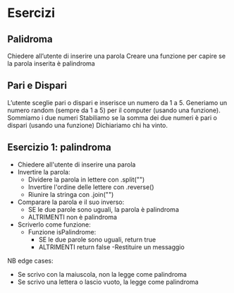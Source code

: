 # Esercizi
## Palidroma
Chiedere all’utente di inserire una parola Creare una funzione per capire se la parola inserita è palindroma

## Pari e Dispari
L’utente sceglie pari o dispari e inserisce un numero da 1 a 5.
Generiamo un numero random (sempre da 1 a 5) per il computer (usando una funzione). Sommiamo i due numeri Stabiliamo se la somma dei due numeri è pari o dispari (usando una funzione) Dichiariamo chi ha vinto.


## Esercizio 1: palindroma
- Chiedere all'utente di inserire una parola
- Invertire la parola: 
    - Dividere la parola in lettere con .split("")
    - Invertire l'ordine delle lettere con .reverse()
    - Riunire la stringa con .join("")
- Comparare la parola e il suo inverso: 
    - SE le due parole sono uguali, la parola è palindroma
    - ALTRIMENTI non è palindroma
- Scriverlo come funzione:
    - Funzione isPalindrome:
        - SE le due parole sono uguali, return true
        - ALTRIMENTI return false
-Restituire un messaggio

NB edge cases:
- Se scrivo con la maiuscola, non la legge come palindroma
- Se scrivo una lettera o lascio vuoto, la legge come palindroma